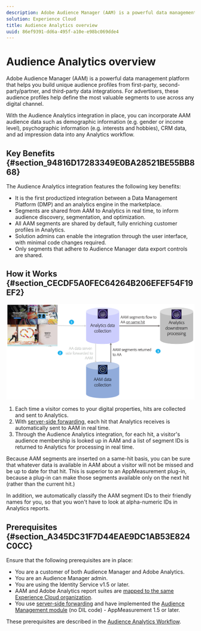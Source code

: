 ```yaml
---
description: Adobe Audience Manager (AAM) is a powerful data management platform that helps you build unique audience profiles from first-party, second-party/partner, and third-party data integrations. For advertisers, these audience profiles help define the most valuable segments to use across any digital channel.
solution: Experience Cloud
title: Audience Analytics overview
uuid: 86ef9391-dd6a-495f-a10e-e98bc069dde4
---
```


# Audience Analytics overview

Adobe Audience Manager (AAM) is a powerful data management platform that helps you build unique audience profiles from first-party, second-party/partner, and third-party data integrations. For advertisers, these audience profiles help define the most valuable segments to use across any digital channel.

With the Audience Analytics integration in place, you can incorporate AAM audience data such as demographic information (e.g. gender or income level), psychographic information (e.g. interests and hobbies), CRM data, and ad impression data into any Analytics workflow.

## Key Benefits {#section_94816D17283349E0BA28521BE55BB868}

The Audience Analytics integration features the following key benefits:

* It is the first productized integration between a Data Management Platform (DMP) and an analytics engine in the marketplace.
* Segments are shared from AAM to Analytics in real time, to inform audience discovery, segmentation, and optimization.
* All AAM segments are shared by default, fully enriching customer profiles in Analytics.
* Solution admins can enable the integration through the user interface, with minimal code changes required.
* Only segments that adhere to Audience Manager data export controls are shared.

## How it Works {#section_CECDF5A0FEC64264B206EFEF54F19EF2}

![](assets/mc-aud-dataflow.png)

1. Each time a visitor comes to your digital properties, hits are collected and sent to Analytics.
1. With [server-side forwarding](/help/admin/admin/c-server-side-forwarding/ssf.md), each hit that Analytics receives is automatically sent to AAM in real time.
1. Through the Audience Analytics integration, for each hit, a visitor's audience membership is looked up in AAM and a list of segment IDs is returned to Analytics for processing in real time.

Because AAM segments are inserted on a same-hit basis, you can be sure that whatever data is available in AAM about a visitor will not be missed and be up to date for that hit. This is superior to an AppMeasurement plug-in, because a plug-in can make those segments available only on the next hit (rather than the current hit.)

In addition, we automatically classify the AAM segment IDs to their friendly names for you, so that you won't have to look at alpha-numeric IDs in Analytics reports.

## Prerequisites {#section_A345DC31F7D44EAE9DC1AB53E824C0CC}

Ensure that the following prerequisites are in place:

* You are a customer of both Audience Manager and Adobe Analytics.
* You are an Audience Manager admin.
* You are using the Identity Service v1.5 or later.
* AAM and Adobe Analytics report suites are [mapped to the same Experience Cloud organization](https://docs.adobe.com/content/help/en/core-services/interface/about-core-services/report-suite-mapping.html).
* You use [server-side forwarding](/help/admin/admin/c-server-side-forwarding/ssf.md) and have implemented the [Audience Management module](https://docs.adobe.com/content/help/en/audience-manager/user-guide/implementation-integration-guides/integration-other-solutions/audience-management-module.html) (no DIL code) - AppMeasurement 1.5 or later.

These prerequisites are described in the [Audience Analytics Workflow](/help/integrate/c-audience-analytics/c-workflow/audiences-workflow.md).
